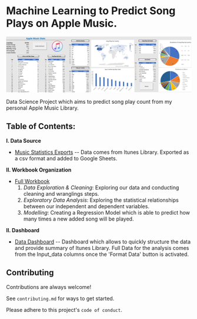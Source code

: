 # Machine Learning to Predict Song Plays on Apple Music. 

![](Images/Apple_Music_Project.png)

Data Science Project which aims to predict song play count from my personal Apple Music Library. 

## Table of Contents: 
**I. Data Source**
 - [Music Statistics Exports](https://docs.google.com/spreadsheets/d/1RFQwXn4CjMaCNeCP-0PGxkYMUfQJ00FEzcYNGDzLZes/edit#gid=0) --
 Data comes from Itunes Library. Exported as a csv format and added to Google Sheets. 

**II. Workbook Organization** 
 - [Full Workbook](https://github.com/benjaminbellman/Shopify_CLTV_Machine_Learning/tree/main/Jupyter_Notebooks/4.Modelling)
    1.   _Data Exploration & Cleaning_: Exploring our data and conducting cleaning and wranglings steps.
    2.   _Exploratory Data Analysis_: Exploring the statistical relationships between our independent and dependent variables. 
    3.   _Modelling_: Creating a Regression Model which is able to predict how many times a new added song will be played. 
    
**II. Dashboard**
 - [Data Dashboard](https://github.com/benjaminbellman/Shopify_CLTV_Machine_Learning/blob/main/Jupyter_Notebooks/1.Data_Exploration/Data_Exploration.ipynb) -- Dashboard which allows to quickly structure the data and provide summary of Itunes Library. Full Data for the analysis comes from the Input_data columns once the 'Format Data' button is activated. 


## Contributing

Contributions are always welcome! 

See `contributing.md` for ways to get started.

Please adhere to this project's `code of conduct`.

